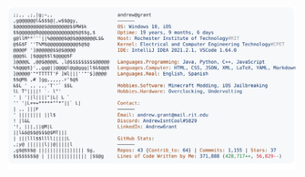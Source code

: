 <a href="https://github.com/bqirr01/bqirr01">
  <picture>
    <source media="(prefers-color-scheme: dark)" srcset="https://raw.githubusercontent.com/Andrew6rant/Andrew6rant/main/dark_mode.svg">
    <img alt="Bqirr01 GitHub Profile README" src="https://raw.githubusercontent.com/Andrew6rant/Andrew6rant/main/light_mode.svg">
  </picture>
</a>
